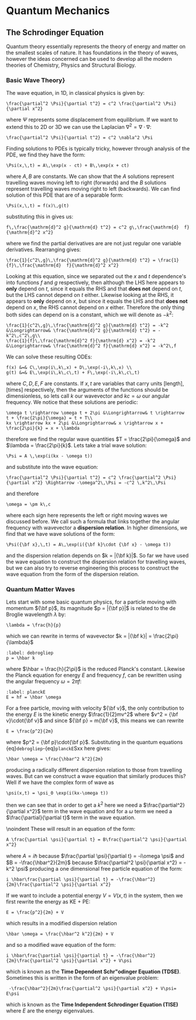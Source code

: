 # Quantum Mechanics

## The Schrodinger Equation
Quantum theory essentially represents the theory of energy and matter on the smallest scales of nature.  It has foundations in the theory of 
waves, however the ideas concerned can be used to develop all the modern theories of Chemistry, Physics and Structural Biology.

### Basic Wave Theory}
The wave equation, in 1D, in classical physics is given by:
```{math}
\frac{\partial^2 \Psi}{\partial t^2} = c^2 \frac{\partial^2 \Psi}{\partial x^2}
```
where $\Psi$ represents some displacement from equilibrium. If we want to extend this to 2D or 3D we can use the Laplacian 
$\nabla^2 = \nabla\cdot \nabla$:
```{math}
\frac{\partial^2 \Psi}{\partial t^2} = c^2 \nabla^2 \Psi
```
Finding solutions to PDEs is typically tricky, however through analysis of the PDE, we find they have the form:
```{math}
\Psi(x,\,t) = A\,\exp(x - ct) + B\,\exp(x + ct)
```
where $A,\,B$ are constants.  We can show that the $A$ solutions represent travelling waves moving left to right (forwards) and the 
$B$ solutions represent travelling waves moving right to left (backwards).  We can find solution of this PDE that are of a separable form:
```{math}
\Psi(x,\,t) = f(x)\,g(t)
```
substituting this in gives us:
```{math}
f\,\frac{\mathrm{d}^2 g}{\mathrm{d} t^2} = c^2 g\,\frac{\mathrm{d}  f}{\mathrm{d}^2 x^2}
```
where we find the partial derivatives are are not just regular one variable derivatives.  Rearranging gives:
```{math}
\frac{1}{c^2\,g}\,\frac{\mathrm{d}^2 g}{\mathrm{d} t^2} = \frac{1}{f}\,\frac{\mathrm{d}  f}{\mathrm{d}^2 x^2}
```
Looking at this equation, since we separated out the $x$ and $t$ dependence's into functions $f$ and $g$ respectively, then although the 
LHS here appears to <b>only</b> depend on $t$, since it equals the RHS and that <b>does not</b> depend on $t$, but the LHS cannot depend 
on $t$ either.  Likewise looking at the RHS, it appears to <b>only</b> depend on $x$, but since it equals the LHS and that <b>does not</b> 
depend on $x$, the RHS cannot depend on $x$ either.  Therefore the only thing both sides can depend on is a constant, which we will 
denote as $-k^2$:
```{math}
\frac{1}{c^2\,g}\,\frac{\mathrm{d}^2 g}{\mathrm{d} t^2} = -k^2 &\Longrightarrow& \frac{\mathrm{d}^2 g}{\mathrm{d} t^2} = -k^2\,c^2\,g\\ 
\frac{1}{f}\,\frac{\mathrm{d}^2 f}{\mathrm{d} x^2} = -k^2 &\Longrightarrow& \frac{\mathrm{d}^2 f}{\mathrm{d} x^2} = -k^2\,f
```
We can solve these resulting ODEs:
```{math}
f(x) &=& C\,\exp(i\,k\,x) + D\,\exp(-i\,k\,x) \\
g(t) &=& E\,\exp(i\,k\,c\,t) + F\,\exp(-i\,k\,c\,t) 
```
where $C,\,D,\,E,\,F$ are constants.  If $x,\,t$ are variables that carry units $[\text{length}]$, $[\text{times}]$ respectively, then the arguments 
of the functions should be dimensionless, so lets call $k$ our wavevector and $kc = \omega$ our angular frequency.  We notice that these 
solutions are periodic:
```{math}
\omega t \rightarrow \omega t + 2\pi &\Longrightarrow& t \rightarrow  t + \frac{2\pi}{\omega} = t + T\\
kx \rightarrow kx + 2\pi &\Longrightarrow& x \rightarrow x + \frac{2\pi}{k} = x + \lambda
```
therefore we find the regular wave quantities $T = \frac{2\pi}{\omega}$ and $\lambda = \frac{2\pi}{k}$.  Lets take a trial wave solution:
```{math}
\Psi = A \,\exp(i(kx - \omega t))
```
and substitute into the wave equation:
```{math}
\frac{\partial^2 \Psi}{\partial t^2} = c^2 \frac{\partial^2 \Psi}{\partial x^2} \Rightarrow -\omega^2\,\Psi = -c^2 \,k^2\,\Psi
```
and therefore 
```{math}
\omega = \pm k\,c
```
where each sign here represents the left or right moving waves we discussed before.  We call such a formula that links together 
the angular frequency with wavevector a <b>dispersion relation</b>.  In higher dimensions, we find that we have wave solutions of the form:
```{math}
\Psi({\bf x},\,t) = A\,\exp(i({\bf k}\cdot {\bf x} - \omega t))
```
and the dispersion relation depends on $k = |{\bf k}|$.  So far we have used the wave equation to construct the dispersion relation for 
travelling waves, but we can also try to reverse engineering this process to construct the wave equation from the form of the dispersion relation. 

### Quantum Matter Waves
Lets start with some basic quantum physics, for a particle moving with momentum ${\bf p}$, its magnitude $p = |{\bf p}|$ is related to the 
de Broglie wavelength $\lambda$ by:
```{math}
\lambda = \frac{h}{p} 
```
which we can rewrite in terms of wavevector $k = |{\bf k}| = \frac{2\pi}{\lambda}$
```{math}
:label: debrogliep
p = \hbar k
```
where $\hbar = \frac{h}{2\pi}$ is the reduced Planck's constant.
Likewise the Planck equation for energy $E$ and frequency $f$, can be rewritten using the angular frequency $\omega = 2 \pi f$:
```{math}
:label: planckE
E = hf = \hbar \omega
```
For a free particle, moving with velocity ${\bf v}$, the only contribution to the energy $E$ is the kinetic energy 
$\frac{1}{2}mv^2$ where $v^2 = {\bf v}\cdot{\bf v}$ and since ${\bf p} = m{\bf v}$, this means we can rewrite 
```{math}
E = \frac{p^2}{2m}
```
where $p^2 = {\bf p}\cdot{\bf p}$.  Substituting in the quantum equations {eq}`debrogliep`-{eq}`planckE`Sxx	 here gives:
```{math}
\hbar \omega = \frac{\hbar^2 k^2}{2m}
```
producing a radically different dispersion relation to those from travelling waves.  But can we construct a wave equation that 
similarly produces this? Well if we have the complex form of wave as
```{math}
\psi(x,t) = \psi_0 \exp(i(kx-\omega t)) 
```
then we can see that in order to get a $k^2$ here we need a $\frac{\partial^2}{\partial x^2}$ term in the wave equation and for a 
$\omega$ term we need a $\frac{\partial}{\partial t}$ term in the wave equation.  

\noindent These will result in an equation of the form:
```{math}
A \frac{\partial \psi}{\partial t} = B\frac{\partial^2 \psi}{\partial x^2}
```
where $A = i \hbar$ because $\frac{\partial \psi}{\partial t} = -i\omega \psi$ and $B = -\frac{\hbar^2}{2m}$ because 
$\frac{\partial^2 \psi}{\partial x^2} = -k^2 \psi$ producing a one dimensional free particle equation of the form:
```{math}
i \hbar\frac{\partial \psi}{\partial t} = -\frac{\hbar^2}{2m}\frac{\partial^2 \psi}{\partial x^2}
```
If we want to include a potential energy $V = V(x,t)$ in the system, then we first rewrite the energy as KE + PE:
```{math}
E = \frac{p^2}{2m} + V
```
which results in a modified dispersion relation
```{math}
\hbar \omega = \frac{\hbar^2 k^2}{2m} + V
```
and so a modified wave equation of the form:
```{math}
i \hbar\frac{\partial \psi}{\partial t} = -\frac{\hbar^2}{2m}\frac{\partial^2 \psi}{\partial x^2} + V\psi
```
which is known as the <b>Time Dependent Schr\"odinger Equation (TDSE)</b>.  Sometimes this is written in the form of an 
eigenvalue problem:
```{math}
 -\frac{\hbar^2}{2m}\frac{\partial^2 \psi}{\partial x^2} + V\psi= E\psi
```
which is known as the <b>Time Independent Schrodinger Equation (TISE)</b> where $E$ are the energy eigenvalues. 
